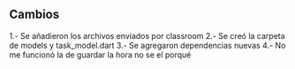## Cambios

1.- Se añadieron los archivos enviados por classroom
2.- Se creó la carpeta de models y task_model.dart
3.- Se agregaron dependencias nuevas
4.- No me funcionó la de guardar la hora no se el porqué